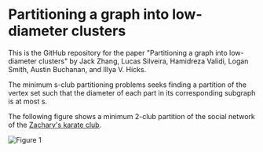 # Partitioning a graph into low-diameter clusters

This is the GitHub repository for the paper "Partitioning a graph into low-diameter clusters" by Jack Zhang, Lucas Silveira, Hamidreza Validi, Logan Smith, Austin Buchanan, and Illya V. Hicks.

The minimum s-club partitioning problems seeks finding a partition of the vertex set such that the diameter of each part in its corresponding subgraph is at most s. 

The following figure shows a minimum 2-club partition of the social network of the [Zachary's karate club](https://en.wikipedia.org/wiki/Zachary%27s_karate_club).

 
![Figure 1](readme_images/trees.png?raw=true "Input graph")

